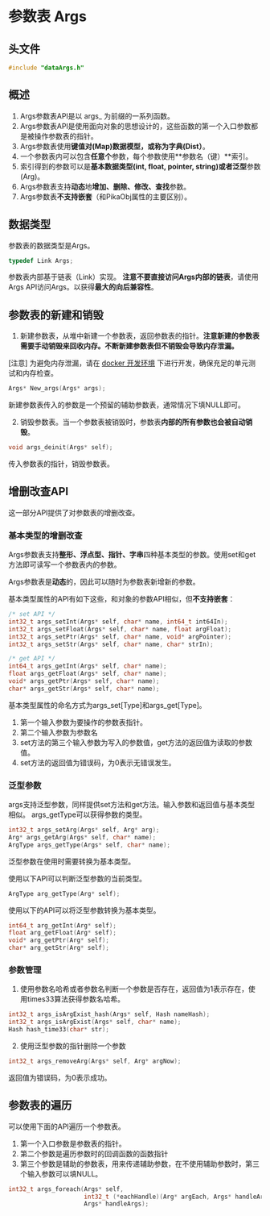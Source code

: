 # 参数表 Args
## 头文件
```c
#include "dataArgs.h"
```
## 概述

1. Args参数表API是以 args_ 为前缀的一系列函数。
1. Args参数表API是使用面向对象的思想设计的，这些函数的第一个入口参数都是被操作参数表的指针。
1. Args参数表使用**键值对(Map)**数据模型，或称为**字典(Dist）**。
1. 一个参数表内可以包含**任意个**参数，每个参数使用**参数名（键）**索引。
1. 索引得到的参数可以是**基本数据类型(int, float, pointer, string)**或者**泛型**参数(Arg)。
1. Args参数表支持**动态**地**增加、删除、修改、查找**参数。
1. Args参数表**不支持嵌套**（和PikaObj属性的主要区别）。
## 数据类型
参数表的数据类型是Args。
```c
typedef Link Args;
```
参数表内部基于链表（Link）实现。
**注意不要直接访问Args内部的链表**，请使用Args API访问Args。以获得**最大的向后兼容性**。

## 参数表的新建和销毁

1. 新建参数表，从堆中新建一个参数表，返回参数表的指针。**注意新建的参数表需要手动销毁来回收内存。不断新建参数表但不销毁会导致内存泄漏。**

[注意] 为避免内存泄漏，请在 [docker 开发环境](https://pikadoc.readthedocs.io/zh/latest/get-start_linux.html) 下进行开发，确保充足的单元测试和内存检查。

```c
Args* New_args(Args* args);
```
新建参数表传入的参数是一个预留的辅助参数表，通常情况下填NULL即可。

2. 销毁参数表。当一个参数表被销毁时，参数表**内部的所有参数也会被自动销毁**。
```c
void args_deinit(Args* self);
```
传入参数表的指针，销毁参数表。
## 增删改查API
这一部分API提供了对参数表的增删改查。
### 基本类型的增删改查
Args参数表支持**整形、浮点型、指针、字串**四种基本类型的参数。使用set和get方法即可读写一个参数表内的参数。

Args参数表是**动态**的，因此可以随时为参数表新增新的参数。

基本类型属性的API有如下这些，和对象的参数API相似，但**不支持嵌套**：
```c
/* set API */
int32_t args_setInt(Args* self, char* name, int64_t int64In);
int32_t args_setFloat(Args* self, char* name, float argFloat);
int32_t args_setPtr(Args* self, char* name, void* argPointer);
int32_t args_setStr(Args* self, char* name, char* strIn);

/* get API */
int64_t args_getInt(Args* self, char* name);
float args_getFloat(Args* self, char* name);
void* args_getPtr(Args* self, char* name);
char* args_getStr(Args* self, char* name);
```
基本类型属性的命名方式为args_set[Type]和args_get[Type]。

1. 第一个输入参数为要操作的参数表指针。
1. 第二个输入参数为参数名
1. set方法的第三个输入参数为写入的参数值，get方法的返回值为读取的参数值。
1. set方法的返回值为错误码，为0表示无错误发生。
### 泛型参数
args支持泛型参数，同样提供set方法和get方法。输入参数和返回值与基本类型相似。
args_getType可以获得参数的类型。
```c
int32_t args_setArg(Args* self, Arg* arg);
Arg* args_getArg(Args* self, char* name);
ArgType args_getType(Args* self, char* name);
```
泛型参数在使用时需要转换为基本类型。

使用以下API可以判断泛型参数的当前类型。
```c
ArgType arg_getType(Arg* self);
```
使用以下的API可以将泛型参数转换为基本类型。
```c
int64_t arg_getInt(Arg* self);
float arg_getFloat(Arg* self);
void* arg_getPtr(Arg* self);
char* arg_getStr(Arg* self);
```
### 参数管理

1. 使用参数名哈希或者参数名判断一个参数是否存在，返回值为1表示存在，使用times33算法获得参数名哈希。
```c
int32_t args_isArgExist_hash(Args* self, Hash nameHash);
int32_t args_isArgExist(Args* self, char* name);
Hash hash_time33(char* str);
```

2. 使用泛型参数的指针删除一个参数
```c
int32_t args_removeArg(Args* self, Arg* argNow);
```
返回值为错误码，为0表示成功。
## 参数表的遍历
可以使用下面的API遍历一个参数表。

1. 第一个入口参数是参数表的指针。
1. 第二个参数是遍历参数时的回调函数的函数指针
1. 第三个参数是辅助的参数表，用来传递辅助参数，在不使用辅助参数时，第三个输入参数可以填NULL。
```c
int32_t args_foreach(Args* self,
                     int32_t (*eachHandle)(Arg* argEach, Args* handleArgs),
                     Args* handleArgs);
```

